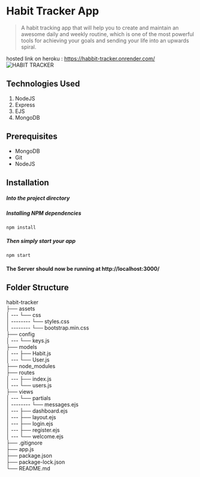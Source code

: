# Habit Tracker App
> A habit tracking app that will help you to create and maintain an awesome daily and weekly routine, which is one of the most powerful tools for achieving your goals and sending your life into an upwards spiral.

hosted link on heroku : https://habbit-tracker.onrender.com/
![HABIT TRACKER](https://user-images.githubusercontent.com/96186566/200136438-0ff07ef3-4317-44f2-ae16-0dff5abcd195.JPG)

## Technologies Used
1.  NodeJS
2.  Express
3.  EJS
4.  MongoDB

## Prerequisites
- MongoDB
- Git
- NodeJS


## Installation



##### Into the project directory


##### Installing NPM dependencies

`npm install`

##### Then simply start your app

`npm start`

#### The Server should now be running at http://localhost:3000/

## Folder Structure

habit-tracker <br>
├── assets <br>
│ --- └── css <br>
│ -------- └── styles.css <br>
│ -------- └── bootstrap.min.css <br>
├── config <br>
│ --- └── keys.js <br>
├── models <br>
│ --- ├── Habit.js <br>
│ --- └── User.js <br>
├── node_modules <br>
├── routes <br>
│ --- ├── index.js <br>
│ --- └── users.js <br>
├── views <br>
│ --- └── partials <br>
│ -------- └── messages.ejs <br>
│ --- ├── dashboard.ejs <br>
│ --- ├── layout.ejs <br>
│ --- ├── login.ejs <br>
│ --- ├── register.ejs <br>
│ --- └── welcome.ejs <br>
├── .gitignore <br>
├── app.js <br>
├── package.json <br>
├── package-lock.json <br>
└── README.md <br>
